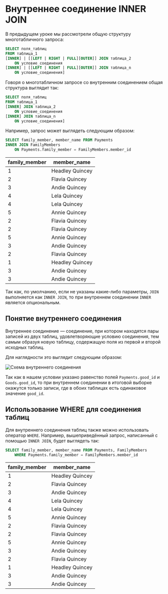 # Внутреннее соединение INNER JOIN

В предыдущем уроке мы рассмотрели общую структуру многотабличного запроса:

```sql
SELECT поля_таблиц
FROM таблица_1
[INNER] | [[LEFT | RIGHT | FULL][OUTER]] JOIN таблица_2
    ON условие_соединения
[INNER] | [[LEFT | RIGHT | FULL][OUTER]] JOIN таблица_n
    ON условие_соединения]
```

Говоря о многотабличном запросе со внутренним соединением общая структура выглядит так:

```sql
SELECT поля_таблиц
FROM таблица_1
[INNER] JOIN таблица_2
    ON условие_соединения
[INNER] JOIN таблица_n
    ON условие_соединения]
```

Например, запрос может выглядеть следующим образом:

<ERD databaseName="Family" />

```sql
SELECT family_member, member_name FROM Payments
INNER JOIN FamilyMembers
    ON Payments.family_member = FamilyMembers.member_id
```

| family_member | member_name     |
| ------------- | --------------- |
| 1             | Headley Quincey |
| 2             | Flavia Quincey  |
| 3             | Andie Quincey   |
| 4             | Lela Quincey    |
| 4             | Lela Quincey    |
| 5             | Annie Quincey   |
| 2             | Flavia Quincey  |
| 2             | Flavia Quincey  |
| 5             | Annie Quincey   |
| 3             | Andie Quincey   |
| 2             | Flavia Quincey  |
| 1             | Headley Quincey |
| 3             | Andie Quincey   |
| 3             | Andie Quincey   |

Так как, по умолчанию, если не указаны какие-либо параметры, `JOIN` выполняется как `INNER JOIN`, то при внутреннем соединении `INNER` является опциональным.

## Понятие внутреннего соединения

Внутреннее соединение — соединение, при котором находятся пары записей из двух таблиц, удовлетворяющие условию соединения, тем самым образуя новую таблицу, содержащую
поля из первой и второй исходных таблиц.

Для наглядности это выглядит следующим образом:

![Схема внутреннего соединения](https://sql-academy.org/static/guidePage/inner-join/inner-join-example.png "Схема внутреннего соединения")

Так как в нашем условии указано равенство полей `Payments.good_id` и `Goods.good_id`, то при внутреннем соединении в итоговой выборке окажутся только записи,
где в обоих таблицах есть одинаковое значение `good_id`.

## Использование WHERE для соединения таблиц

Для внутреннего соединения таблиц также можно использовать оператор `WHERE`. Например, вышеприведённый запрос, написанный с помощью `INNER JOIN`, будет выглядеть так:

```sql
SELECT family_member, member_name FROM Payments, FamilyMembers
    WHERE Payments.family_member = FamilyMembers.member_id
```

| family_member | member_name     |
| ------------- | --------------- |
| 1             | Headley Quincey |
| 2             | Flavia Quincey  |
| 3             | Andie Quincey   |
| 4             | Lela Quincey    |
| 4             | Lela Quincey    |
| 5             | Annie Quincey   |
| 2             | Flavia Quincey  |
| 2             | Flavia Quincey  |
| 5             | Annie Quincey   |
| 3             | Andie Quincey   |
| 2             | Flavia Quincey  |
| 1             | Headley Quincey |
| 3             | Andie Quincey   |
| 3             | Andie Quincey   |
